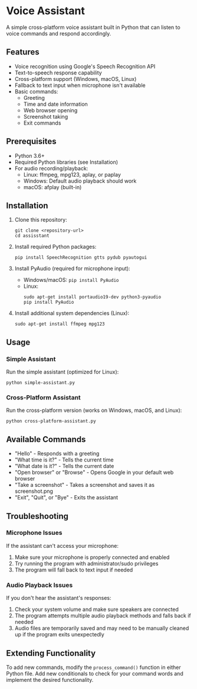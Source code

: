 # Voice Assistant

A simple cross-platform voice assistant built in Python that can listen to voice commands and respond accordingly.

## Features

- Voice recognition using Google's Speech Recognition API
- Text-to-speech response capability
- Cross-platform support (Windows, macOS, Linux)
- Fallback to text input when microphone isn't available
- Basic commands:
  - Greeting
  - Time and date information
  - Web browser opening
  - Screenshot taking
  - Exit commands

## Prerequisites

- Python 3.6+
- Required Python libraries (see Installation)
- For audio recording/playback:
  - Linux: ffmpeg, mpg123, aplay, or paplay
  - Windows: Default audio playback should work
  - macOS: afplay (built-in)

## Installation

1. Clone this repository:
   ```
   git clone <repository-url>
   cd assisstant
   ```

2. Install required Python packages:
   ```
   pip install SpeechRecognition gtts pydub pyautogui
   ```

3. Install PyAudio (required for microphone input):
   - Windows/macOS: `pip install PyAudio`
   - Linux:
     ```
     sudo apt-get install portaudio19-dev python3-pyaudio
     pip install PyAudio
     ```

4. Install additional system dependencies (Linux):
   ```
   sudo apt-get install ffmpeg mpg123
   ```

## Usage

### Simple Assistant

Run the simple assistant (optimized for Linux):

```
python simple-assistant.py
```

### Cross-Platform Assistant

Run the cross-platform version (works on Windows, macOS, and Linux):

```
python cross-platform-assistant.py
```

## Available Commands

- "Hello" - Responds with a greeting
- "What time is it?" - Tells the current time
- "What date is it?" - Tells the current date
- "Open browser" or "Browse" - Opens Google in your default web browser
- "Take a screenshot" - Takes a screenshot and saves it as screenshot.png
- "Exit", "Quit", or "Bye" - Exits the assistant

## Troubleshooting

### Microphone Issues

If the assistant can't access your microphone:

1. Make sure your microphone is properly connected and enabled
2. Try running the program with administrator/sudo privileges
3. The program will fall back to text input if needed

### Audio Playback Issues

If you don't hear the assistant's responses:

1. Check your system volume and make sure speakers are connected
2. The program attempts multiple audio playback methods and falls back if needed
3. Audio files are temporarily saved and may need to be manually cleaned up if the program exits unexpectedly

## Extending Functionality

To add new commands, modify the `process_command()` function in either Python file. Add new conditionals to check for your command words and implement the desired functionality.